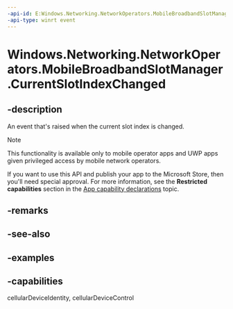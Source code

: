 ```yaml
---
-api-id: E:Windows.Networking.NetworkOperators.MobileBroadbandSlotManager.CurrentSlotIndexChanged
-api-type: winrt event
---
```


# Windows.Networking.NetworkOperators.MobileBroadbandSlotManager.CurrentSlotIndexChanged

<!--
public event Windows.Foundation.TypedEventHandler<Windows.Networking.NetworkOperators.MobileBroadbandSlotManager,Windows.Networking.NetworkOperators.MobileBroadbandCurrentSlotIndexChangedEventArgs> CurrentSlotIndexChanged;
-->

## -description

An event that's raised when the current slot index is changed.

> [!NOTE]
> This functionality is available only to mobile operator apps and UWP apps given privileged access by mobile network operators.
> 
> If you want to use this API and publish your app to the Microsoft Store, then you'll need special approval. For more information, see the **Restricted capabilities** section in the [App capability declarations](/windows/uwp/packaging/app-capability-declarations#restricted-capabilities) topic.

## -remarks

## -see-also

## -examples

## -capabilities
cellularDeviceIdentity, cellularDeviceControl
